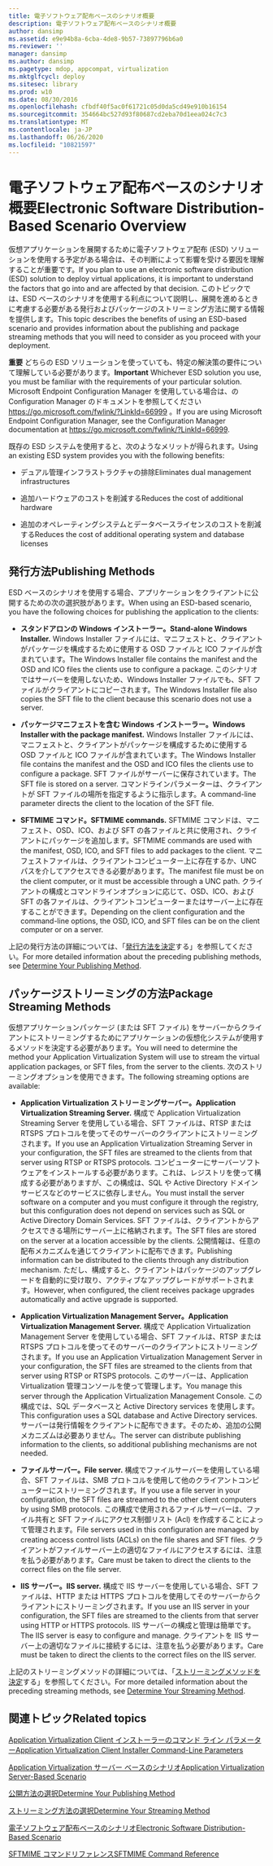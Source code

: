 ```yaml
---
title: 電子ソフトウェア配布ベースのシナリオ概要
description: 電子ソフトウェア配布ベースのシナリオ概要
author: dansimp
ms.assetid: e9e94b8a-6cba-4de8-9b57-73897796b6a0
ms.reviewer: ''
manager: dansimp
ms.author: dansimp
ms.pagetype: mdop, appcompat, virtualization
ms.mktglfcycl: deploy
ms.sitesec: library
ms.prod: w10
ms.date: 08/30/2016
ms.openlocfilehash: cfbdf40f5ac0f61721c05d0da5cd49e910b16154
ms.sourcegitcommit: 354664bc527d93f80687cd2eba70d1eea024c7c3
ms.translationtype: MT
ms.contentlocale: ja-JP
ms.lasthandoff: 06/26/2020
ms.locfileid: "10821597"
---
```

# <span data-ttu-id="62040-103">電子ソフトウェア配布ベースのシナリオ概要</span><span class="sxs-lookup"><span data-stu-id="62040-103">Electronic Software Distribution-Based Scenario Overview</span></span>


<span data-ttu-id="62040-104">仮想アプリケーションを展開するために電子ソフトウェア配布 (ESD) ソリューションを使用する予定がある場合は、その判断によって影響を受ける要因を理解することが重要です。</span><span class="sxs-lookup"><span data-stu-id="62040-104">If you plan to use an electronic software distribution (ESD) solution to deploy virtual applications, it is important to understand the factors that go into and are affected by that decision.</span></span> <span data-ttu-id="62040-105">このトピックでは、ESD ベースのシナリオを使用する利点について説明し、展開を進めるときに考慮する必要がある発行およびパッケージのストリーミング方法に関する情報を提供します。</span><span class="sxs-lookup"><span data-stu-id="62040-105">This topic describes the benefits of using an ESD-based scenario and provides information about the publishing and package streaming methods that you will need to consider as you proceed with your deployment.</span></span>

<span data-ttu-id="62040-106">**重要** どちらの ESD ソリューションを使っていても、特定の解決策の要件について理解している必要があります。</span><span class="sxs-lookup"><span data-stu-id="62040-106">**Important** Whichever ESD solution you use, you must be familiar with the requirements of your particular solution.</span></span> <span data-ttu-id="62040-107">Microsoft Endpoint Configuration Manager を使用している場合は、の Configuration Manager のドキュメントを参照してください <https://go.microsoft.com/fwlink/?LinkId=66999> 。</span><span class="sxs-lookup"><span data-stu-id="62040-107">If you are using Microsoft Endpoint Configuration Manager, see the Configuration Manager documentation at <https://go.microsoft.com/fwlink/?LinkId=66999>.</span></span>

 

<span data-ttu-id="62040-108">既存の ESD システムを使用すると、次のようなメリットが得られます。</span><span class="sxs-lookup"><span data-stu-id="62040-108">Using an existing ESD system provides you with the following benefits:</span></span>

-   <span data-ttu-id="62040-109">デュアル管理インフラストラクチャの排除</span><span class="sxs-lookup"><span data-stu-id="62040-109">Eliminates dual management infrastructures</span></span>

-   <span data-ttu-id="62040-110">追加ハードウェアのコストを削減する</span><span class="sxs-lookup"><span data-stu-id="62040-110">Reduces the cost of additional hardware</span></span>

-   <span data-ttu-id="62040-111">追加のオペレーティングシステムとデータベースライセンスのコストを削減する</span><span class="sxs-lookup"><span data-stu-id="62040-111">Reduces the cost of additional operating system and database licenses</span></span>

## <span data-ttu-id="62040-112">発行方法</span><span class="sxs-lookup"><span data-stu-id="62040-112">Publishing Methods</span></span>


<span data-ttu-id="62040-113">ESD ベースのシナリオを使用する場合、アプリケーションをクライアントに公開するための次の選択肢があります。</span><span class="sxs-lookup"><span data-stu-id="62040-113">When using an ESD-based scenario, you have the following choices for publishing the application to the clients:</span></span>

-   **<span data-ttu-id="62040-114">スタンドアロンの Windows インストーラー。</span><span class="sxs-lookup"><span data-stu-id="62040-114">Stand-alone Windows Installer.</span></span>** <span data-ttu-id="62040-115">Windows Installer ファイルには、マニフェストと、クライアントがパッケージを構成するために使用する OSD ファイルと ICO ファイルが含まれています。</span><span class="sxs-lookup"><span data-stu-id="62040-115">The Windows Installer file contains the manifest and the OSD and ICO files the clients use to configure a package.</span></span> <span data-ttu-id="62040-116">このシナリオではサーバーを使用しないため、Windows Installer ファイルでも、SFT ファイルがクライアントにコピーされます。</span><span class="sxs-lookup"><span data-stu-id="62040-116">The Windows Installer file also copies the SFT file to the client because this scenario does not use a server.</span></span>

-   **<span data-ttu-id="62040-117">パッケージマニフェストを含む Windows インストーラー。</span><span class="sxs-lookup"><span data-stu-id="62040-117">Windows Installer with the package manifest.</span></span>** <span data-ttu-id="62040-118">Windows Installer ファイルには、マニフェストと、クライアントがパッケージを構成するために使用する OSD ファイルと ICO ファイルが含まれています。</span><span class="sxs-lookup"><span data-stu-id="62040-118">The Windows Installer file contains the manifest and the OSD and ICO files the clients use to configure a package.</span></span> <span data-ttu-id="62040-119">SFT ファイルがサーバーに保存されています。</span><span class="sxs-lookup"><span data-stu-id="62040-119">The SFT file is stored on a server.</span></span> <span data-ttu-id="62040-120">コマンドラインパラメーターは、クライアントが SFT ファイルの場所を指定するように指示します。</span><span class="sxs-lookup"><span data-stu-id="62040-120">A command-line parameter directs the client to the location of the SFT file.</span></span>

-   **<span data-ttu-id="62040-121">SFTMIME コマンド。</span><span class="sxs-lookup"><span data-stu-id="62040-121">SFTMIME commands.</span></span>** <span data-ttu-id="62040-122">SFTMIME コマンドは、マニフェスト、OSD、ICO、および SFT の各ファイルと共に使用され、クライアントにパッケージを追加します。</span><span class="sxs-lookup"><span data-stu-id="62040-122">SFTMIME commands are used with the manifest, OSD, ICO, and SFT files to add packages to the client.</span></span> <span data-ttu-id="62040-123">マニフェストファイルは、クライアントコンピューター上に存在するか、UNC パスを介してアクセスできる必要があります。</span><span class="sxs-lookup"><span data-stu-id="62040-123">The manifest file must be on the client computer, or it must be accessible through a UNC path.</span></span> <span data-ttu-id="62040-124">クライアントの構成とコマンドラインオプションに応じて、OSD、ICO、および SFT の各ファイルは、クライアントコンピューターまたはサーバー上に存在することができます。</span><span class="sxs-lookup"><span data-stu-id="62040-124">Depending on the client configuration and the command-line options, the OSD, ICO, and SFT files can be on the client computer or on a server.</span></span>

<span data-ttu-id="62040-125">上記の発行方法の詳細については、「[発行方法を決定](determine-your-publishing-method.md)する」を参照してください。</span><span class="sxs-lookup"><span data-stu-id="62040-125">For more detailed information about the preceding publishing methods, see [Determine Your Publishing Method](determine-your-publishing-method.md).</span></span>

## <span data-ttu-id="62040-126">パッケージストリーミングの方法</span><span class="sxs-lookup"><span data-stu-id="62040-126">Package Streaming Methods</span></span>


<span data-ttu-id="62040-127">仮想アプリケーションパッケージ (または SFT ファイル) をサーバーからクライアントにストリーミングするためにアプリケーションの仮想化システムが使用するメソッドを決定する必要があります。</span><span class="sxs-lookup"><span data-stu-id="62040-127">You will need to determine the method your Application Virtualization System will use to stream the virtual application packages, or SFT files, from the server to the clients.</span></span> <span data-ttu-id="62040-128">次のストリーミングオプションを使用できます。</span><span class="sxs-lookup"><span data-stu-id="62040-128">The following streaming options are available:</span></span>

-   **<span data-ttu-id="62040-129">Application Virtualization ストリーミングサーバー。</span><span class="sxs-lookup"><span data-stu-id="62040-129">Application Virtualization Streaming Server.</span></span>** <span data-ttu-id="62040-130">構成で Application Virtualization Streaming Server を使用している場合、SFT ファイルは、RTSP または RTSPS プロトコルを使ってそのサーバーのクライアントにストリーミングされます。</span><span class="sxs-lookup"><span data-stu-id="62040-130">If you use an Application Virtualization Streaming Server in your configuration, the SFT files are streamed to the clients from that server using RTSP or RTSPS protocols.</span></span> <span data-ttu-id="62040-131">コンピューターにサーバーソフトウェアをインストールする必要があります。これは、レジストリを使って構成する必要がありますが、この構成は、SQL や Active Directory ドメインサービスなどのサービスに依存しません。</span><span class="sxs-lookup"><span data-stu-id="62040-131">You must install the server software on a computer and you must configure it through the registry, but this configuration does not depend on services such as SQL or Active Directory Domain Services.</span></span> <span data-ttu-id="62040-132">SFT ファイルは、クライアントからアクセスできる場所にサーバー上に格納されます。</span><span class="sxs-lookup"><span data-stu-id="62040-132">The SFT files are stored on the server at a location accessible by the clients.</span></span> <span data-ttu-id="62040-133">公開情報は、任意の配布メカニズムを通じてクライアントに配布できます。</span><span class="sxs-lookup"><span data-stu-id="62040-133">Publishing information can be distributed to the clients through any distribution mechanism.</span></span> <span data-ttu-id="62040-134">ただし、構成すると、クライアントはパッケージのアップグレードを自動的に受け取り、アクティブなアップグレードがサポートされます。</span><span class="sxs-lookup"><span data-stu-id="62040-134">However, when configured, the client receives package upgrades automatically and active upgrade is supported.</span></span>

-   **<span data-ttu-id="62040-135">Application Virtualization Management Server。</span><span class="sxs-lookup"><span data-stu-id="62040-135">Application Virtualization Management Server.</span></span>** <span data-ttu-id="62040-136">構成で Application Virtualization Management Server を使用している場合、SFT ファイルは、RTSP または RTSPS プロトコルを使ってそのサーバーのクライアントにストリーミングされます。</span><span class="sxs-lookup"><span data-stu-id="62040-136">If you use an Application Virtualization Management Server in your configuration, the SFT files are streamed to the clients from that server using RTSP or RTSPS protocols.</span></span> <span data-ttu-id="62040-137">このサーバーは、Application Virtualization 管理コンソールを使って管理します。</span><span class="sxs-lookup"><span data-stu-id="62040-137">You manage this server through the Application Virtualization Management Console.</span></span> <span data-ttu-id="62040-138">この構成では、SQL データベースと Active Directory services を使用します。</span><span class="sxs-lookup"><span data-stu-id="62040-138">This configuration uses a SQL database and Active Directory services.</span></span> <span data-ttu-id="62040-139">サーバーは発行情報をクライアントに配布できます。そのため、追加の公開メカニズムは必要ありません。</span><span class="sxs-lookup"><span data-stu-id="62040-139">The server can distribute publishing information to the clients, so additional publishing mechanisms are not needed.</span></span>

-   **<span data-ttu-id="62040-140">ファイルサーバー。</span><span class="sxs-lookup"><span data-stu-id="62040-140">File server.</span></span>** <span data-ttu-id="62040-141">構成でファイルサーバーを使用している場合、SFT ファイルは、SMB プロトコルを使用して他のクライアントコンピューターにストリーミングされます。</span><span class="sxs-lookup"><span data-stu-id="62040-141">If you use a file server in your configuration, the SFT files are streamed to the other client computers by using SMB protocols.</span></span> <span data-ttu-id="62040-142">この構成で使用されるファイルサーバーは、ファイル共有と SFT ファイルにアクセス制御リスト (Acl) を作成することによって管理されます。</span><span class="sxs-lookup"><span data-stu-id="62040-142">File servers used in this configuration are managed by creating access control lists (ACLs) on the file shares and SFT files.</span></span> <span data-ttu-id="62040-143">クライアントがファイルサーバー上の適切なファイルにアクセスするには、注意を払う必要があります。</span><span class="sxs-lookup"><span data-stu-id="62040-143">Care must be taken to direct the clients to the correct files on the file server.</span></span>

-   **<span data-ttu-id="62040-144">IIS サーバー。</span><span class="sxs-lookup"><span data-stu-id="62040-144">IIS server.</span></span>** <span data-ttu-id="62040-145">構成で IIS サーバーを使用している場合、SFT ファイルは、HTTP または HTTPS プロトコルを使用してそのサーバーからクライアントにストリーミングされます。</span><span class="sxs-lookup"><span data-stu-id="62040-145">If you use an IIS server in your configuration, the SFT files are streamed to the clients from that server using HTTP or HTTPS protocols.</span></span> <span data-ttu-id="62040-146">IIS サーバーの構成と管理は簡単です。</span><span class="sxs-lookup"><span data-stu-id="62040-146">The IIS server is easy to configure and manage.</span></span> <span data-ttu-id="62040-147">クライアントを IIS サーバー上の適切なファイルに接続するには、注意を払う必要があります。</span><span class="sxs-lookup"><span data-stu-id="62040-147">Care must be taken to direct the clients to the correct files on the IIS server.</span></span>

<span data-ttu-id="62040-148">上記のストリーミングメソッドの詳細については、「[ストリーミングメソッドを決定](determine-your-streaming-method.md)する」を参照してください。</span><span class="sxs-lookup"><span data-stu-id="62040-148">For more detailed information about the preceding streaming methods, see [Determine Your Streaming Method](determine-your-streaming-method.md).</span></span>

## <span data-ttu-id="62040-149">関連トピック</span><span class="sxs-lookup"><span data-stu-id="62040-149">Related topics</span></span>


[<span data-ttu-id="62040-150">Application Virtualization Client インストーラーのコマンド ライン パラメーター</span><span class="sxs-lookup"><span data-stu-id="62040-150">Application Virtualization Client Installer Command-Line Parameters</span></span>](application-virtualization-client-installer-command-line-parameters.md)

[<span data-ttu-id="62040-151">Application Virtualization サーバー ベースのシナリオ</span><span class="sxs-lookup"><span data-stu-id="62040-151">Application Virtualization Server-Based Scenario</span></span>](application-virtualization-server-based-scenario.md)

[<span data-ttu-id="62040-152">公開方法の選択</span><span class="sxs-lookup"><span data-stu-id="62040-152">Determine Your Publishing Method</span></span>](determine-your-publishing-method.md)

[<span data-ttu-id="62040-153">ストリーミング方法の選択</span><span class="sxs-lookup"><span data-stu-id="62040-153">Determine Your Streaming Method</span></span>](determine-your-streaming-method.md)

[<span data-ttu-id="62040-154">電子ソフトウェア配布ベースのシナリオ</span><span class="sxs-lookup"><span data-stu-id="62040-154">Electronic Software Distribution-Based Scenario</span></span>](electronic-software-distribution-based-scenario.md)

[<span data-ttu-id="62040-155">SFTMIME コマンドリファレンス</span><span class="sxs-lookup"><span data-stu-id="62040-155">SFTMIME Command Reference</span></span>](sftmime--command-reference.md)

 

 





